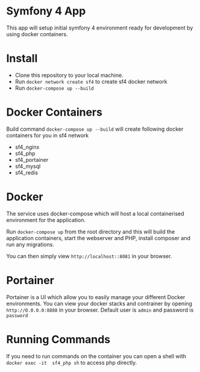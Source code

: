 Symfony 4 App
===========
This app will setup initial symfony 4 environment ready for development by using docker containers.


# Install

- Clone this repository to your local machine.
- Run `docker network create sf4` to create sf4 docker network
- Run `docker-compose up --build`

# Docker Containers

Build command `docker-compose up --build` will create following docker containers for you in sf4 network 
- sf4_nginx
- sf4_php
- sf4_portainer
- sf4_mysql
- sf4_redis

# Docker

The service uses docker-compose which will host a local containerised environment for the application.

Run `docker-compose up` from the root directory and this will build the application containers, start the webserver and PHP, install composer and run any migrations.

You can then simply view `http://localhost::8081` in your browser.

# Portainer

Portainer is a UI which allow you to easily manage your different Docker environments.
You can view your docker stacks and contrainer by opening `http://0.0.0.0:8888` in your browser. Default user is `admin` and password is `password`

# Running Commands

If you need to run commands on the container you can open a shell with `docker exec -it  sf4_php sh` to access php directly.

